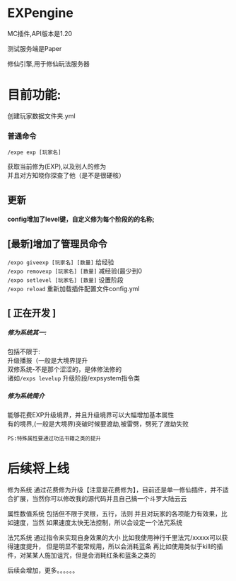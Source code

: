 # EXPengine

MC插件,API版本是1.20

测试服务端是Paper

修仙引擎,用于修仙玩法服务器


# 目前功能:

创建玩家数据文件夹.yml

### 普通命令<br>
`/expe exp [玩家名]`<br>

获取当前修为(EXP),以及别人的修为<br>
并且对方知晓你探查了他（是不是很硬核）<br>
## 更新
#### config增加了level键，自定义修为每个阶段的的名称;
## [最新]增加了管理员命令
`/expo giveexp [玩家名] [数量]` 给经验<br>
`/expo removexp [玩家名] [数量]` 减经验(最少到0<br>
`/expo setlevel [玩家名] [数量]` 设置阶段<br>
`/expo reload` 重新加载插件配置文件config.yml
## [ 正在开发 ]
##### 修为系统其一:
包括不限于:<br>
升级播报（一般是大境界提升<br>
双修系统-不是那个涩涩的，是体修法修的<br>
诸如`/exps levelup` 升级阶段/expsystem指令类<br>
##### 修为系统简介
能够花费EXP升级境界，并且升级境界可以大幅增加基本属性<br>
有的境界,(一般是大境界)突破时候要渡劫,被雷劈，劈死了渡劫失败<br>

`PS:特殊属性要通过功法书籍之类的提升`
# 后续将上线

修为系统
通过花费修为升级【注意是花费修为】，目前还是单一修仙插件，并不适合扩展，当然你可以修改我的源代码并且自己搞一个斗罗大陆云云

属性数值系统
包括但不限于灵根，五行，法则
并且对玩家的各项能力有效果，比如速度，当然
如果速度太快无法控制，所以会设定一个法咒系统

法咒系统
通过指令来实现自身效果的大小
比如我使用神行千里法咒/xxxxx可以获得速度提升，
但是明显不能常规用，所以会消耗蓝条
再比如使用类似于kill的插件，对某某人施加诅咒，但是会消耗红条和蓝条之类的

后续会增加，更多。。。。。。
